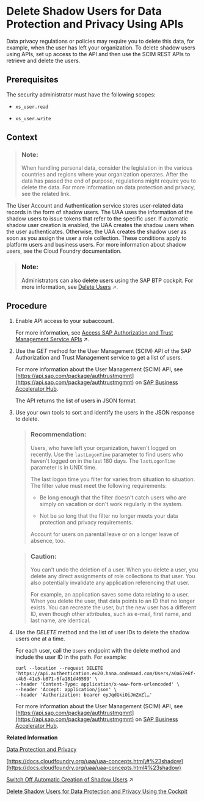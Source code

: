 <!-- loioeb70f16b420447b6b33dedc3ebcf91cc -->

# Delete Shadow Users for Data Protection and Privacy Using APIs

Data privacy regulations or policies may require you to delete this data, for example, when the user has left your organization. To delete shadow users using APIs, set up access to the API and then use the SCIM REST APIs to retrieve and delete the users.



<a name="loioeb70f16b420447b6b33dedc3ebcf91cc__prereq_sg2_kqr_ddb"/>

## Prerequisites

The security administrator must have the following scopes:

-   `xs_user.read`

-   `xs_user.write`




## Context

> ### Note:  
> When handling personal data, consider the legislation in the various countries and regions where your organization operates. After the data has passed the end of purpose, regulations might require you to delete the data. For more information on data protection and privacy, see the related link.

The User Account and Authentication service stores user-related data records in the form of shadow users. The UAA uses the information of the shadow users to issue tokens that refer to the specific user. If automatic shadow user creation is enabled, the UAA creates the shadow users when the user authenticates. Otherwise, the UAA creates the shadow user as soon as you assign the user a role collection. These conditions apply to platform users and business users. For more information about shadow users, see the Cloud Foundry documentation.

> ### Note:  
> Administrators can also delete users using the SAP BTP cockpit. For more information, see [Delete Users](https://help.sap.com/viewer/ae8e8427ecdf407790d96dad93b5f723/Cloud/en-US/51000c2254864a39b9f8629715f2c5f1.html "As an administrator, you can delete users from your subaccount. When you delete a user, you also delete the user&apos;s role collection assignments.") :arrow_upper_right:.



## Procedure

1.  Enable API access to your subaccount.

    For more information, see [Access SAP Authorization and Trust Management Service APIs](https://help.sap.com/viewer/65de2977205c403bbc107264b8eccf4b/Cloud/en-US/ebc9113a520e495ea5fb759b9a7929f2.html "To enable programmatic access to the SAP Authorization and Trust Management service (XSUAA) in your multi-environment subaccount, create a service instance with the apiaccess plan.") :arrow_upper_right:.

2.  Use the *GET* method for the User Management \(SCIM\) API of the SAP Authorization and Trust Management service to get a list of users.

    For more information about the User Management \(SCIM\) API, see [https://api.sap.com/package/authtrustmgmnt](https://api.sap.com/package/authtrustmgmnt) on [SAP Business Accelerator Hub](https://api.sap.com/package/authtrustmgmnt?section=Artifacts).

    The API returns the list of users in JSON format.

3.  Use your own tools to sort and identify the users in the JSON response to delete.

    > ### Recommendation:  
    > Users, who have left your organization, haven't logged on recently. Use the `lastLogonTime` parameter to find users who haven't logged on in the last 180 days. The `lastLogonTime` parameter is in UNIX time.
    > 
    > The last logon time you filter for varies from situation to situation. The filter value must meet the following requirements:
    > 
    > -   Be long enough that the filter doesn't catch users who are simply on vacation or don't work regularly in the system.
    > 
    > -   Not be so long that the filter no longer meets your data protection and privacy requirements.
    > 
    > 
    > Account for users on parental leave or on a longer leave of absence, too.

    > ### Caution:  
    > You can't undo the deletion of a user. When you delete a user, you delete any direct assignments of role collections to that user. You also potentially invalidate any application referencing that user.
    > 
    > For example, an application saves some data relating to a user. When you delete the user, that data points to an ID that no longer exists. You can recreate the user, but the new user has a different ID, even though other attributes, such as e-mail, first name, and last name, are identical.

4.  Use the *DELETE* method and the list of user IDs to delete the shadow users one at a time.

    For each user, call the `Users` endpoint with the delete method and include the user ID in the path. For example:

    ```
    curl --location --request DELETE 'https://api.authentication.eu20.hana.ondemand.com/Users/a0a67e6f-c4b5-41e5-b871-6fa181d46599' \
    --header 'Content-Type: application/x-www-form-urlencoded' \
    --header 'Accept: application/json' \
    --header 'Authorization: bearer eyJqdGkiOiJmZmZl…'
    ```

    For more information about the User Management \(SCIM\) API, see [https://api.sap.com/package/authtrustmgmnt](https://api.sap.com/package/authtrustmgmnt) on [SAP Business Accelerator Hub](https://api.sap.com/package/authtrustmgmnt?section=Artifacts).


**Related Information**  


[Data Protection and Privacy](data-protection-and-privacy-7e513d3.md "Data protection is associated with numerous legal requirements and privacy concerns. In addition to compliance with general data protection and privacy acts, it is necessary to consider compliance with industry-specific legislation in different countries.")

[https://docs.cloudfoundry.org/uaa/uaa-concepts.html\#%23shadow](https://docs.cloudfoundry.org/uaa/uaa-concepts.html#%23shadow)

[Switch Off Automatic Creation of Shadow Users](https://help.sap.com/viewer/ae8e8427ecdf407790d96dad93b5f723/Cloud/en-US/d8525671e8b14147b96ef497e1e1af80.html "To switch off the creation of shadow users in the trust configuration of custom identity providers, administrators must explicitly allow users to log on. Administrators then have full control over who is allowed to log on.") :arrow_upper_right:

[Delete Shadow Users for Data Protection and Privacy Using the Cockpit](delete-shadow-users-for-data-protection-and-privacy-using-the-cockpit-893c5ac.md "Data privacy regulations or policies may require you to delete this data, for example, when the user has left your organization. SAP BTP cockpit offers an application to select and delete shadow users.")

